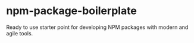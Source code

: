 # npm-package-boilerplate
Ready to use starter point for developing NPM packages with modern and agile tools.
